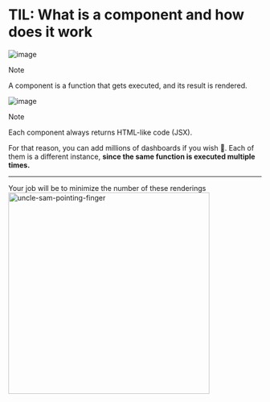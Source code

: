 
# TIL: What is a component and how does it work


![image](https://github.com/user-attachments/assets/60e239f4-c999-479c-9fcc-1de316ab4392)

>[!Note]
> A component is a function that gets executed, and its result is rendered.

![image](https://github.com/user-attachments/assets/1c3a436f-d045-47b3-ba30-6fb510697ad5)

>[!NOTE]
> Each component always returns HTML-like code (JSX).

For that reason, you can add millions of dashboards if you wish 🤡. 
Each of them is a different instance, __since the same function is executed multiple times.__

---
Your job will be to minimize the number of these renderings
<img src="https://github.com/user-attachments/assets/8f2cc658-f131-4fef-b9e8-c54792ce91cf" alt="uncle-sam-pointing-finger" height="400"/>



